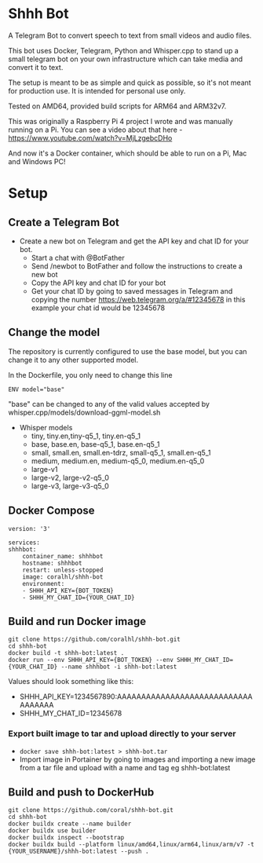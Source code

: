 # Shhh Bot 
A Telegram Bot to convert speech to text from small videos and audio files.

This bot uses Docker, Telegram, Python and Whisper.cpp to stand up a small telegram bot on your own infrastructure which can take media and convert it to text.

The setup is meant to be as simple and quick as possible, so it's not meant for production use. It is intended for personal use only.

Tested on AMD64, provided build scripts for ARM64 and ARM32v7.

This was originally a Raspberry Pi 4 project I wrote and was manually running on a Pi. You can see a video about that here - https://www.youtube.com/watch?v=MjLzgebcDHo

And now it's a Docker container, which should be able to run on a Pi, Mac and Windows PC!

# Setup
## Create a Telegram Bot
- Create a new bot on Telegram and get the API key and chat ID for your bot.
    - Start a chat with @BotFather
    - Send /newbot to BotFather and follow the instructions to create a new bot
    - Copy the API key and chat ID for your bot
    - Get your chat ID by going to saved messages in Telegram and copying the number https://web.telegram.org/a/#12345678 in this example your chat id would be 12345678

## Change the model
The repository is currently configured to use the base model, but you can change it to any other supported model. 

In the Dockerfile, you only need to change this line

    ENV model="base"

"base" can be changed to any of the valid values accepted by whisper.cpp/models/download-ggml-model.sh

- Whisper models
    - tiny, tiny.en,tiny-q5_1, tiny.en-q5_1
    - base, base.en, base-q5_1, base.en-q5_1
    - small, small.en, small.en-tdrz, small-q5_1, small.en-q5_1
    - medium, medium.en, medium-q5_0, medium.en-q5_0
    - large-v1
    - large-v2, large-v2-q5_0
    - large-v3, large-v3-q5_0

## Docker Compose
    version: '3'

    services:
    shhhbot:
        container_name: shhhbot
        hostname: shhhbot
        restart: unless-stopped
        image: coralhl/shhh-bot
        environment:
        - SHHH_API_KEY={BOT_TOKEN}
        - SHHH_MY_CHAT_ID={YOUR_CHAT_ID}

## Build and run Docker image

    git clone https://github.com/coralhl/shhh-bot.git
    cd shhh-bot
    docker build -t shhh-bot:latest .
    docker run --env SHHH_API_KEY={BOT_TOKEN} --env SHHH_MY_CHAT_ID={YOUR_CHAT_ID} --name shhhbot -i shhh-bot:latest

Values should look something like this:
- SHHH_API_KEY=1234567890:AAAAAAAAAAAAAAAAAAAAAAAAAAAAAAAAAAA
- SHHH_MY_CHAT_ID=12345678

### Export built image to tar and upload directly to your server
- ```docker save shhh-bot:latest > shhh-bot.tar```
- Import image in Portainer by going to images and importing a new image from a tar file and upload with a name and tag eg shhh-bot:latest

## Build and push to DockerHub

    git clone https://github.com/coral/shhh-bot.git
    cd shhh-bot
    docker buildx create --name builder
    docker buildx use builder
    docker buildx inspect --bootstrap
    docker buildx build --platform linux/amd64,linux/arm64,linux/arm/v7 -t {YOUR_USERNAME}/shhh-bot:latest --push .
